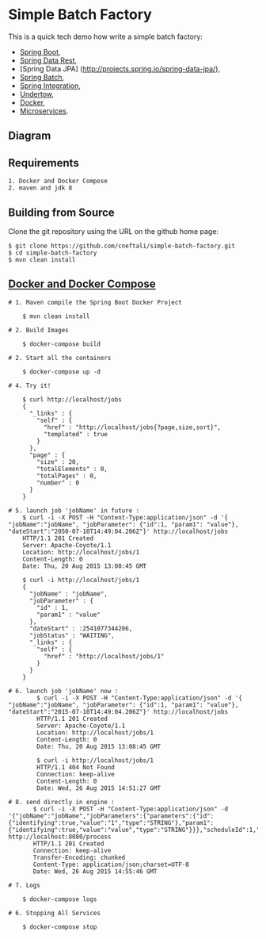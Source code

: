 # Simple Batch Factory

This is a quick tech demo how write a simple batch factory:
- [Spring Boot](http://projects.spring.io/spring-boot/),
- [Spring Data Rest](http://projects.spring.io/spring-data-rest/),
- [Spring Data JPA] (http://projects.spring.io/spring-data-jpa/),
- [Spring Batch](http://projects.spring.io/spring-batch/),
- [Spring Integration](http://projects.spring.io/spring-integration/),
- [Undertow](http://undertow.io/),
- [Docker](https://www.docker.io/),
- [Microservices](http://martinfowler.com/articles/microservices.html).

## Diagram

## Requirements
    1. Docker and Docker Compose
    2. maven and jdk 8
    
## Building from Source

Clone the git repository using the URL on the github home page:

    $ git clone https://github.com/cneftali/simple-batch-factory.git
    $ cd simple-batch-factory
    $ mvn clean install


## [Docker and Docker Compose](https://docs.docker.com/compose/#installation-and-set-up)

    # 1. Maven compile the Spring Boot Docker Project
    
        $ mvn clean install
    
    # 2. Build Images

        $ docker-compose build
   
    # 2. Start all the containers
    
        $ docker-compose up -d
        
    # 4. Try it!
    
        $ curl http://localhost/jobs
        {
          "_links" : {
            "self" : {
              "href" : "http://localhost/jobs{?page,size,sort}",
              "templated" : true
            }
          },
          "page" : {
            "size" : 20,
            "totalElements" : 0,
            "totalPages" : 0,
            "number" : 0
          }
        }
        
    # 5. launch job 'jobName' in future :
        $ curl -i -X POST -H "Content-Type:application/json" -d '{ "jobName":"jobName", "jobParameter": {"id":1, "param1": "value"}, "dateStart":"2050-07-10T14:49:04.206Z"}' http://localhost/jobs
        HTTP/1.1 201 Created
        Server: Apache-Coyote/1.1
        Location: http://localhost/jobs/1
        Content-Length: 0
        Date: Thu, 20 Aug 2015 13:08:45 GMT
        
        $ curl -i http://localhost/jobs/1
        {
          "jobName" : "jobName",
          "jobParameter" : {
            "id" : 1,
            "param1" : "value"
          },
          "dateStart" : :2541077344206,
          "jobStatus" : "WAITING",
          "_links" : {
            "self" : {
              "href" : "http://localhost/jobs/1"
            }
          }
        }
        
    # 6. launch job 'jobName' now :
            $ curl -i -X POST -H "Content-Type:application/json" -d '{ "jobName":"jobName", "jobParameter": {"id":1, "param1": "value"}, "dateStart":"2015-07-10T14:49:04.206Z"}' http://localhost/jobs
            HTTP/1.1 201 Created
            Server: Apache-Coyote/1.1
            Location: http://localhost/jobs/1
            Content-Length: 0
            Date: Thu, 20 Aug 2015 13:08:45 GMT
            
            $ curl -i http://localhost/jobs/1
            HTTP/1.1 404 Not Found
            Connection: keep-alive
            Content-Length: 0
            Date: Wed, 26 Aug 2015 14:51:27 GMT
   
    # 8. send directly in engine :
           $ curl -i -X POST -H "Content-Type:application/json" -d '{"jobName":"jobName","jobParameters":{"parameters":{"id":{"identifying":true,"value":"1","type":"STRING"},"param1":{"identifying":true,"value":"value","type":"STRING"}}},"scheduleId":1,"createTime":1440599326140}' http://localhost:8080/process
           HTTP/1.1 201 Created
           Connection: keep-alive
           Transfer-Encoding: chunked
           Content-Type: application/json;charset=UTF-8
           Date: Wed, 26 Aug 2015 14:55:46 GMT
           
    # 7. Logs
    
        $ docker-compose logs
    
    # 6. Stopping All Services
    
        $ docker-compose stop 